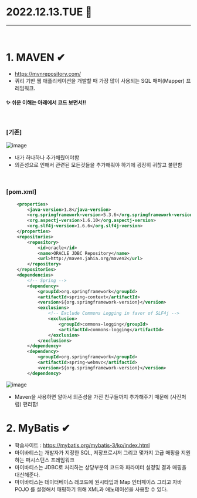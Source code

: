 # 2022.12.13.TUE 📅
----------------
<br>

# 1. MAVEN ✔
- https://mvnrepository.com/
- 쿼리 기반 웹 애플리케이션을 개발할 때 가장 많이 사용되는 SQL 매퍼(Mapper) 프레임워크.
#### ✨ 쉬운 이해는 아래에서 코드 보면서!! 
<br>

### [기존]
![image](https://user-images.githubusercontent.com/111114507/207293799-0ca96d50-3bcb-493e-9ae7-7fb7faba7acc.png)
- 내가 하나하나 추가해줬어야함
- 의존성으로 인해서 관련된 모든것들을 추가해줘야 하기에 굉장히 귀찮고 불편함
<br>

### [pom.xml]
```xml
	<properties>
		<java-version>1.8</java-version>
		<org.springframework-version>5.3.6</org.springframework-version>
		<org.aspectj-version>1.6.10</org.aspectj-version>
		<org.slf4j-version>1.6.6</org.slf4j-version>
	</properties>
	<repositories>
		<repository>
			<id>oracle</id>
			<name>ORACLE JDBC Repository</name>
			<url>http://maven.jahia.org/maven2</url>
		</repository>
	</repositories>
	<dependencies>
		<!-- Spring -->
		<dependency>
			<groupId>org.springframework</groupId>
			<artifactId>spring-context</artifactId>
			<version>${org.springframework-version}</version>
			<exclusions>
				<!-- Exclude Commons Logging in favor of SLF4j -->
				<exclusion>
					<groupId>commons-logging</groupId>
					<artifactId>commons-logging</artifactId>
				</exclusion>
			</exclusions>
		</dependency>
		<dependency>
			<groupId>org.springframework</groupId>
			<artifactId>spring-webmvc</artifactId>
			<version>${org.springframework-version}</version>
		</dependency>

```
![image](https://user-images.githubusercontent.com/111114507/207293162-d0727b04-7938-440d-b5e0-2f2e19d7de60.png)
- Maven을 사용하면 알아서 의존성을 가진 친구들까지 추가해주기 때문에 (사진처럼) 편리함!


# 2. MyBatis ✔
- 학습사이트 : https://mybatis.org/mybatis-3/ko/index.html
- 마이바티스는 개발자가 지정한 SQL, 저장프로시저 그리고 몇가지 고급 매핑을 지원하는 퍼시스턴스 프레임워크
- 마이바티스는 JDBC로 처리하는 상당부분의 코드와 파라미터 설정및 결과 매핑을 대신해준다.
- 마이바티스는 데이터베이스 레코드에 원시타입과 Map 인터페이스 그리고 자바 POJO 를 설정해서 매핑하기 위해 XML과 애노테이션을 사용할 수 있다.
